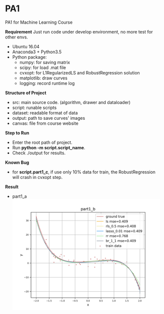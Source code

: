 # PA1
PA1 for Machine Learning Course


**Requirement**
Just run code under develop environment, no more test for other envs. 
  - Ubuntu 16.04
  - Anaconda3 + Python3.5
  - Python package: 
      - numpy: for saving matrix
      - scipy: for load .mat file
      - cvxopt: for L1RegularizedLS and RobustRegression solution
      - matplotlib: draw curves
      - logging: record runtime log


**Structure of Project**
  - src: main source code. (algorithm, drawer and dataloader)
  - script: runable scripts
  - dataset: readable format of data
  - output:  path to save curves' images
  - canvas:  file from course website
 
 
**Step to Run**
  - Enter the root path of project.
  - Run **python -m script.script_name**.
  - Check ./output for results.


**Known Bug**
  - for **script.part1_c**, if use only 10% data for train, the RobustRegression will crash in cvxopt step. 
  
  
**Result**
- part1_a
    ![part1a](http://github.com/ZHKKKe/PA1/raw/master/output/part1/part1_b.jpg)
